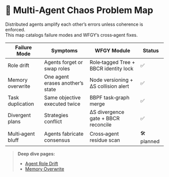 # 📒 Multi‑Agent Chaos Problem Map

Distributed agents amplify each other’s errors unless coherence is enforced.  
This map catalogs failure modes and WFGY’s cross‑agent fixes.

| Failure Mode | Symptoms | WFGY Module | Status |
|--------------|----------|-------------|--------|
| Role drift | Agents forget or swap roles | Role‑tagged Tree + BBCR identity lock | ✅ |
| Memory overwrite | One agent erases another’s state | Node versioning + ΔS collision alert | ✅ |
| Task duplication | Same objective executed twice | BBPF task‑graph merge | ✅ |
| Divergent plans | Strategies conflict | ΔS divergence gate + BBCR reconcile | ✅ |
| Multi‑agent bluff | Agents fabricate consensus | Cross‑agent residue scan | 🛠 planned |

> **Deep dive pages:**  
> - [Agent Role Drift](./multi-agent-chaos/role-drift.md)  
> - [Memory Overwrite](./multi-agent-chaos/memory-overwrite.md)

